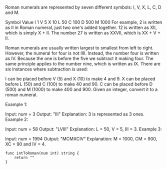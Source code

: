 Roman numerals are represented by seven different symbols: I, V, X, L, C, D and M.

Symbol       Value
I             1
V             5
X             10
L             50
C             100
D             500
M             1000
For example, 2 is written as II in Roman numeral, just two one's added together. 12 is written as XII, which is simply X + II. The number 27 is written as XXVII, which is XX + V + II.

Roman numerals are usually written largest to smallest from left to right. However, the numeral for four is not IIII. Instead, the number four is written as IV. Because the one is before the five we subtract it making four. The same principle applies to the number nine, which is written as IX. There are six instances where subtraction is used:

I can be placed before V (5) and X (10) to make 4 and 9. 
X can be placed before L (50) and C (100) to make 40 and 90. 
C can be placed before D (500) and M (1000) to make 400 and 900.
Given an integer, convert it to a roman numeral.

 

Example 1:

Input: num = 3
Output: "III"
Explanation: 3 is represented as 3 ones.
Example 2:

Input: num = 58
Output: "LVIII"
Explanation: L = 50, V = 5, III = 3.
Example 3:

Input: num = 1994
Output: "MCMXCIV"
Explanation: M = 1000, CM = 900, XC = 90 and IV = 4.


```
func intToRoman(num int) string {
    return ""
}
```